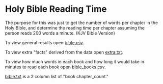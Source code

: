 # Holy Bible Reading Time

The purpose for this was just to get the number of words per chapter in the Holy Bible, and determine the reading time per chapter assuming the person reads 200 words a minute. (KJV Bible Version)


To view general results open [bible.csv](bible.csv).

To view extra "facts" derived from the data open [extra.txt](extra.txt).

To view how much words in each book and how long it would take in minutes to read each book open [bible_books.csv](bible_books.csv).

[bible.txt](bible.txt) is a 2 column list of "book chapter_count."

